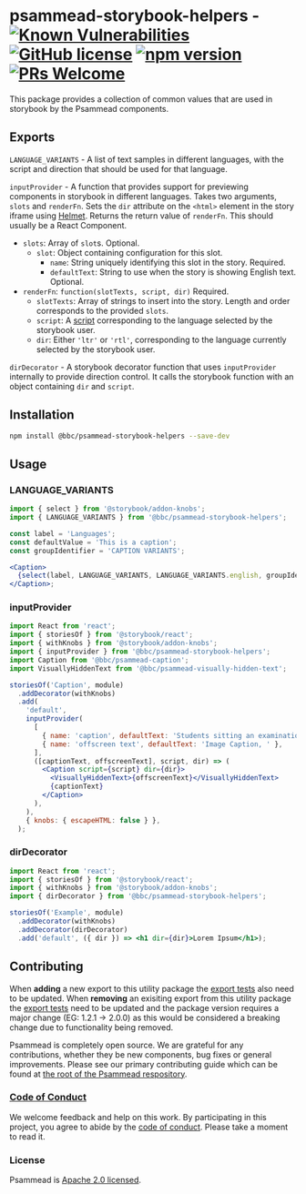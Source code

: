 # psammead-storybook-helpers - [![Known Vulnerabilities](https://snyk.io/test/github/bbc/psammead/badge.svg?targetFile=packages%2Futilities%2Fpsammead-storybook-helpers%2Fpackage.json)](https://snyk.io/test/github/bbc/psammead?targetFile=packages%2Futilities%2Fpsammead-storybook-helpers%2Fpackage.json) [![GitHub license](https://img.shields.io/badge/license-Apache%202.0-blue.svg)](https://github.com/bbc/psammead/blob/latest/LICENSE) [![npm version](https://img.shields.io/npm/v/@bbc/psammead-storybook-helpers.svg)](https://www.npmjs.com/package/@bbc/psammead-storybook-helpers) [![PRs Welcome](https://img.shields.io/badge/PRs-welcome-brightgreen.svg)](https://github.com/bbc/psammead/blob/latest/CONTRIBUTING.md)

This package provides a collection of common values that are used in storybook by the Psammead components.

## Exports

`LANGUAGE_VARIANTS` - A list of text samples in different languages, with the script and direction that should be used for that language.

`inputProvider` - A function that provides support for previewing components in storybook in different languages. Takes two arguments, `slots` and `renderFn`. Sets the `dir` attribute on the `<html>` element in the story iframe using [Helmet](https://www.npmjs.com/package/react-helmet). Returns the return value of `renderFn`. This should usually be a React Component.

- `slots`: Array of `slot`s. Optional.
  - `slot`: Object containing configuration for this slot.
    - `name`: String uniquely identifying this slot in the story. Required.
    - `defaultText`: String to use when the story is showing English text. Optional.
- `renderFn`: `function(slotTexts, script, dir)` Required.
  - `slotTexts`: Array of strings to insert into the story. Length and order corresponds to the provided `slots`.
  - `script`: A [script](https://github.com/bbc/psammead/tree/latest/packages/utilities/gel-foundations#script-support) corresponding to the language selected by the storybook user.
  - `dir`: Either `'ltr'` or `'rtl'`, corresponding to the language currently selected by the storybook user.

`dirDecorator` - A storybook decorator function that uses `inputProvider` internally to provide direction control. It calls the storybook function with an object containing `dir` and `script`.

## Installation

```sh
npm install @bbc/psammead-storybook-helpers --save-dev
```

## Usage

### LANGUAGE_VARIANTS

<!-- prettier-ignore -->
```jsx
import { select } from '@storybook/addon-knobs';
import { LANGUAGE_VARIANTS } from '@bbc/psammead-storybook-helpers';

const label = 'Languages';
const defaultValue = 'This is a caption';
const groupIdentifier = 'CAPTION VARIANTS';

<Caption>
  {select(label, LANGUAGE_VARIANTS, LANGUAGE_VARIANTS.english, groupIdentifier).text}
</Caption>;
```

### inputProvider

```jsx
import React from 'react';
import { storiesOf } from '@storybook/react';
import { withKnobs } from '@storybook/addon-knobs';
import { inputProvider } from '@bbc/psammead-storybook-helpers';
import Caption from '@bbc/psammead-caption';
import VisuallyHiddenText from '@bbc/psammead-visually-hidden-text';

storiesOf('Caption', module)
  .addDecorator(withKnobs)
  .add(
    'default',
    inputProvider(
      [
        { name: 'caption', defaultText: 'Students sitting an examination' },
        { name: 'offscreen text', defaultText: 'Image Caption, ' },
      ],
      ([captionText, offscreenText], script, dir) => (
        <Caption script={script} dir={dir}>
          <VisuallyHiddenText>{offscreenText}</VisuallyHiddenText>
          {captionText}
        </Caption>
      ),
    ),
    { knobs: { escapeHTML: false } },
  );
```

### dirDecorator

```jsx
import React from 'react';
import { storiesOf } from '@storybook/react';
import { withKnobs } from '@storybook/addon-knobs';
import { dirDecorator } from '@bbc/psammead-storybook-helpers';

storiesOf('Example', module)
  .addDecorator(withKnobs)
  .addDecorator(dirDecorator)
  .add('default', ({ dir }) => <h1 dir={dir}>Lorem Ipsum</h1>);
```

## Contributing

When **adding** a new export to this utility package the [export tests](https://github.com/bbc/psammead/blob/dab14a2732cfa620e083b7da66a148b4189474a7/packages/utilities/psammead-storybook-helpers/index.test.jsx#L13-L15) also need to be updated. When **removing** an exisiting export from this utility package the [export tests](https://github.com/bbc/psammead/blob/dab14a2732cfa620e083b7da66a148b4189474a7/packages/utilities/psammead-storybook-helpers/index.test.jsx#L13-L15) need to be updated and the package version requires a major change (EG: 1.2.1 -> 2.0.0) as this would be considered a breaking change due to functionality being removed.

Psammead is completely open source. We are grateful for any contributions, whether they be new components, bug fixes or general improvements. Please see our primary contributing guide which can be found at [the root of the Psammead respository](https://github.com/bbc/psammead/blob/latest/CONTRIBUTING.md).

### [Code of Conduct](https://github.com/bbc/psammead/blob/latest/CODE_OF_CONDUCT.md)

We welcome feedback and help on this work. By participating in this project, you agree to abide by the [code of conduct](https://github.com/bbc/psammead/blob/latest/CODE_OF_CONDUCT.md). Please take a moment to read it.

### License

Psammead is [Apache 2.0 licensed](https://github.com/bbc/psammead/blob/latest/LICENSE).
